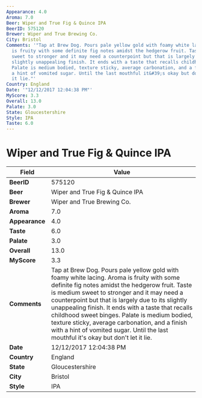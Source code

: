 ```yaml
---
Appearance: 4.0
Aroma: 7.0
Beer: Wiper and True Fig & Quince IPA
BeerID: 575120
Brewer: Wiper and True Brewing Co.
City: Bristol
Comments: '"Tap at Brew Dog. Pours pale yellow gold with foamy white lacing. Aroma
  is fruity with some definite fig notes amidst the hedgerow fruit. Taste is medium
  sweet to stronger and it may need a counterpoint but that is largely due to its
  slightly unappealing finish. It ends with a taste that recalls childhood sweet binges.
  Palate is medium bodied, texture sticky, average carbonation, and a finish with
  a hint of vomited sugar. Until the last mouthful it&#39;s okay but don&#39;t let
  it lie."'
Country: England
Date: '"12/12/2017 12:04:38 PM"'
MyScore: 3.3
Overall: 13.0
Palate: 3.0
State: Gloucestershire
Style: IPA
Taste: 6.0
---
```


# Wiper and True Fig & Quince IPA

| Field         | Value |
|---------------|-------|
| **BeerID** | 575120 |
| **Beer** | Wiper and True Fig & Quince IPA |
| **Brewer** | Wiper and True Brewing Co. |
| **Aroma** | 7.0 |
| **Appearance** | 4.0 |
| **Taste** | 6.0 |
| **Palate** | 3.0 |
| **Overall** | 13.0 |
| **MyScore** | 3.3 |
| **Comments** | Tap at Brew Dog. Pours pale yellow gold with foamy white lacing. Aroma is fruity with some definite fig notes amidst the hedgerow fruit. Taste is medium sweet to stronger and it may need a counterpoint but that is largely due to its slightly unappealing finish. It ends with a taste that recalls childhood sweet binges. Palate is medium bodied, texture sticky, average carbonation, and a finish with a hint of vomited sugar. Until the last mouthful it&#39;s okay but don&#39;t let it lie. |
| **Date** | 12/12/2017 12:04:38 PM |
| **Country** | England |
| **State** | Gloucestershire |
| **City** | Bristol |
| **Style** | IPA |
